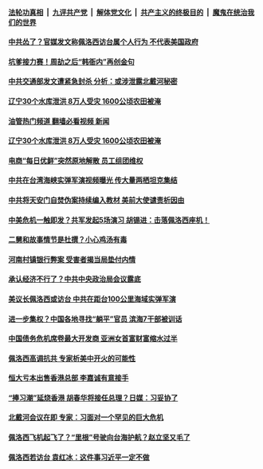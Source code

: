 ####  [法轮功真相](../../../../basic/blob/master/README.md?t=07311801) &nbsp;|&nbsp; [九评共产党](../../../../9ping.md/blob/master/README.md?t=07311801) &nbsp;|&nbsp; [解体党文化](../../../../jtdwh.md/blob/master/README.md?t=07311801)  &nbsp;|&nbsp; [共产主义的终极目的](../../../../gczydzjmd.md/blob/master/README.md?t=07311801) &nbsp;|&nbsp; [魔鬼在统治我们的世界](../../../../mgztzwmdsj.md/blob/master/README.md?t=07311801) 

#### [中共怂了？官媒发文称佩洛西访台属个人行为 不代表美国政府 ](../pages/soh5/641822.md?t=07311801) 
#### [坑爹接力赛！周劼之后“韩衙内”再创金句](../pages/soh5/641852.md?t=07311801) 
#### [中共交通部发文遭紧急封杀 分析：或涉泄露北戴河秘密](../pages/soh5/641747.md?t=07311801) 
#### [辽宁30个水库泄洪 8万人受灾 1600公顷农田被淹 ](../pages/soh5/641762.md?t=07311801) 
#### [油管热门频道 翻墙必看视频 新闻](http://45.76.130.85:81/youtube.html?07311801)
#### [辽宁30个水库泄洪 8万人受灾 1600公顷农田被淹 ](../pages/soh5/641762.md?t=07311801) 
#### [电商“每日优鲜”突然原地解散 员工组团维权](../pages/soh5/641753.md?t=07311801) 
#### [中共在台湾海峡实弹军演视频曝光 传大量两栖坦克集结](../pages/soh5/641732.md?t=07311801) 
#### [中共将天安门自焚伪案持续编入教材 美前大使谴责析因由](../pages/soh5/641765.md?t=07311801) 
#### [中美危机一触即发？共军发起5场演习 胡锡进：击落佩洛西座机！](../pages/soh5/641738.md?t=07311801) 
#### [二舅和故事情节是杜撰？小心鸡汤有毒](../pages/soh5/641681.md?t=07311801) 
#### [河南村镇银行弊案 受害者揭当局垫付内情](../pages/soh5/641684.md?t=07311801) 
#### [承认经济不行了？中共中央政治局会议露底](../pages/soh5/641648.md?t=07311801) 
#### [美议长佩洛西或访台 中共在距台100公里海域实弹军演](../pages/soh5/641594.md?t=07311801) 
#### [进一步集权？中国各地寻找“躺平”官员 滨海7干部被训话](../pages/soh5/641453.md?t=07311801) 
#### [中国债务危机席卷最大开发商  亚洲女首富财富缩水过半 ](../pages/soh5/641591.md?t=07311801) 
#### [佩洛西高调抗共 专家析美中开火的可能性](../pages/soh5/641582.md?t=07311801) 
#### [恒大亏本出售香港总部 李嘉诚有意接手](../pages/soh5/641585.md?t=07311801) 
#### [“捧习潮”延烧香港 胡春华将接任总理？日媒：习妥协了 ](../pages/soh5/641558.md?t=07311801) 
#### [北戴河会议在即 专家：习面对一个罕见的巨大危机](../pages/soh5/641477.md?t=07311801) 
#### [佩洛西飞机起飞了？“里根”号驶向台海护航？赵立坚又毛了](../pages/soh5/641459.md?t=07311801) 
#### [佩洛西若访台 袁红冰：这件事习近平一定不做](../pages/soh5/641513.md?t=07311801) 
<img src='http://gfw-breaker.win/goodnews/indexes/soh5.md' width='0px' height='0px'/>
